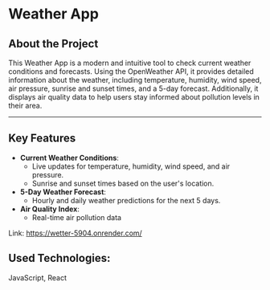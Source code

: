 # Weather App

## About the Project
This Weather App is a modern and intuitive tool to check current weather conditions and forecasts. Using the OpenWeather API, it provides detailed information about the weather, including temperature, humidity, wind speed, air pressure, sunrise and sunset times, and a 5-day forecast. Additionally, it displays air quality data to help users stay informed about pollution levels in their area.

---

## Key Features
- **Current Weather Conditions**:
  - Live updates for temperature, humidity, wind speed, and air pressure.
  - Sunrise and sunset times based on the user's location.
- **5-Day Weather Forecast**:
  - Hourly and daily weather predictions for the next 5 days.
- **Air Quality Index**:
  - Real-time air pollution data


Link: https://wetter-5904.onrender.com/

## Used Technologies:
JavaScript, React
